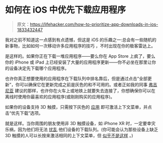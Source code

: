 # 如何在 iOS 中优先下载应用程序

> 原文：<https://lifehacker.com/how-to-prioritize-app-downloads-in-ios-1833432447>



我对之前不知道这一点感到有点遗憾，但这是 iOS 的乐趣之一:总会有一些随机的新事物，比如如何一次移动许多应用程序的技巧 ，不时出现在你的极客雷达上。



是这样的。如果你正在下载一堆应用程序——要么你在 App Store 上疯了，要么你的 iPhone 或 iPad 上已经安装了大量的应用程序更新——你不必坐在那里让你的设备决定先下载哪个应用程序。

也许你真正想要使用的应用程序在下载队列中排名靠后，但是通过点击“全部更新”，你可以确保它在更新完成之前是灰色的和不可用的。或者正如我的同事 [弗吉尼亚](https://kinja.com/vksmith) 建议的那样，也许你在火车上或地铁上就要失去连接了，你想确保你可以在离线时使用你最喜欢的应用程序(或刚刚购买的应用程序)。

如果你的设备支持 3D 触摸，只需按下灰色的 [应用](https://twitter.com/mugunthkumar/status/1107764110152744960) 即可激活上下文菜单，并点击“优先下载”选项。

就是这样。当你周围的朋友使用非 3D 触摸设备，如 iPhone XR 时，一定要幸灾乐祸，因为他们将无法 [扰乱](https://www.reddit.com/r/iphone/comments/an1o4e/you_can_prioritize_any_1_app_if_you_are/efq2azv/) 他们设备的下载队列。(你可能会认为那些设备上缺乏 3D 触摸的人可以长按来激活相同的上下文菜单，但 [似乎不是这样](https://www.youtube.com/watch?v=M5QGkOGZubQ) 。)